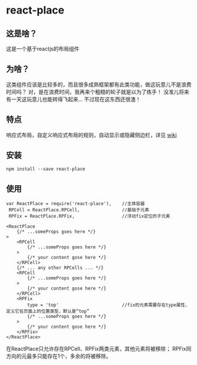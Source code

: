 # react-place
## 这是啥？
这是一个基于reactjs的布局组件
## 为啥？
这类组件应该是比较多的，而且很多成熟框架都有此类功能，做这玩意儿不是浪费时间吗？
对，是在浪费时间，我再来个粗糙的轮子就是以为了练手！
没准儿将来有一天这玩意儿也能转得飞起来...
不过现在这东西还很渣！
## 特点
响应式布局，自定义响应式布局的规则，自动显示或隐藏侧边栏，详见 [wiki](https://github.com/felixzxk/react-place/wiki)
## 安装
    npm install --save react-place
## 使用
    var ReactPlace = require('react-place'),    //主体容器
     RPCell = ReactPlace.RPCell,                //基础子元素
     RPFix = ReactPlace.RPFix,                  //浮动fix定位的子元素
     
    <ReactPlace
        {/* ...someProps goes here */}
    >
        <RPCell
            {/* ...someProps goes here */}
        >
            {/* your content gose here */}
        </RPCell>
        {/* ... any other RPCells ... */}
        <RPCell
            {/* ...someProps goes here */}
        >
            {/* your content gose here */}
        </RPCell>
        <RPFix
            type = 'top'                        //fix的元素需要存在type属性，定义它在页面上的位置类型，默认是“top”
            {/* ...someProps goes here */}
        >
            {/* your content gose here */}
        </RPFix>
    </ReactPlace>
在ReactPlace只允许存在RPCell、RPFix两类元素，其他元素将被移除；
RPFix同方向的元最多只能存在1个，多余的将被移除。
